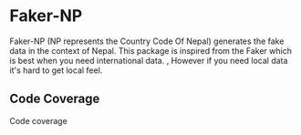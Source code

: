 # Faker-NP

Faker-NP (NP represents the Country Code Of Nepal) generates the fake data in the context of Nepal. This package is
inspired from the Faker which is best when you need international data.
, However if you need local data it's hard to get local feel.

## Code Coverage
Code coverage